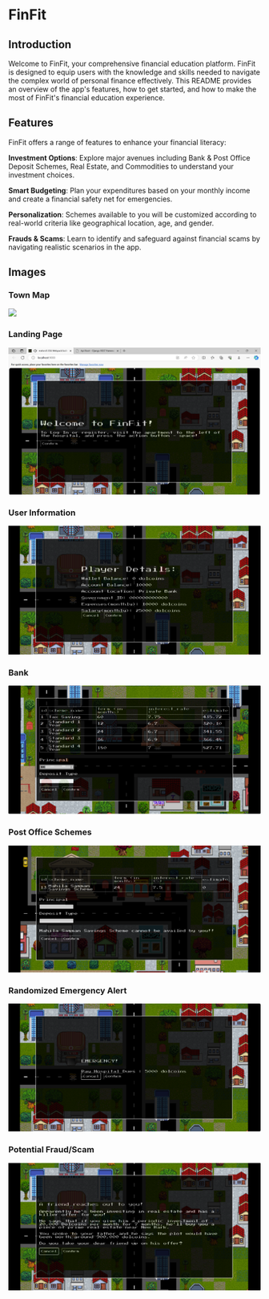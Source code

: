 # FinFit

## Introduction
Welcome to FinFit, your comprehensive financial education platform. FinFit is designed to equip users with the knowledge and skills needed to navigate the complex world of personal finance effectively. This README provides an overview of the app's features, how to get started, and how to make the most of FinFit's financial education experience.

## Features
FinFit offers a range of features to enhance your financial literacy:

**Investment Options**: Explore major avenues including Bank & Post Office Deposit Schemes, Real Estate, and Commodities to understand your investment choices.

**Smart Budgeting**: Plan your expenditures based on your monthly income and create a financial safety net for emergencies.

**Personalization**: Schemes available to you will be customized according to real-world criteria like geographical location, age, and gender.

**Frauds & Scams**: Learn to identify and safeguard against financial scams by navigating realistic scenarios in the app.

## Images

### Town Map 
![](https://github.com/alameluk17/FinFit/blob/8b39d3d9a94ab89ee509530456546f100331fdad/Img/image-7.png)

### Landing Page
![](Img/image-1.png)

### User Information
![](Img/image-2.png)

### Bank
![](Img/image-6.png)

### Post Office Schemes

![](Img/image-8.png)

### Randomized Emergency Alert
![](Img/image-3.png)

### Potential Fraud/Scam
![](Img/image-4.png)